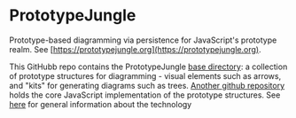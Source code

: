 PrototypeJungle
===============

Prototype-based diagramming
via persistence for JavaScript's prototype realm. See
[https://prototypejungle.org](https://prototypejungle.org).

This GitHubb repo contains the PrototypeJungle [base directory](https://prototypejungle.org/doc/code.html#codeWork): a collection of prototype structures
for diagramming - visual elements such as arrows, and "kits" for generating diagrams such as trees.
[Another github repository](https://github.com/chrisGoad/prototypetrees) holds
the core JavaScript implementation of the prototype structures.
See [here](https://prototypejungle.org/persistence.html) for general information about the technology